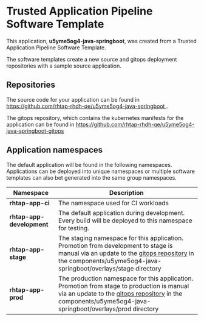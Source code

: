 # Trusted Application Pipeline Software Template

This application, **u5yme5og4-java-springboot**, was created from a Trusted Application Pipeline Software Template.

The software templates create a new source and gitops deployment repositories with a sample source application. 

## Repositories

The source code for your application can be found in [https://github.com/rhtap-rhdh-qe/u5yme5og4-java-springboot ](https://github.com/rhtap-rhdh-qe/u5yme5og4-java-springboot ).
 
The gitops repository, which contains the kubernetes manifests for the application can be found in 
[https://github.com/rhtap-rhdh-qe/u5yme5og4-java-springboot-gitops ](https://github.com/rhtap-rhdh-qe/u5yme5og4-java-springboot-gitops ) 

## Application namespaces 

The default application will be found in the following namespaces. Applications can be deployed into unique namespaces or multiple software templates can also bet generated into the same group namespaces.  

|  Namespace   |  Description   |  
| -------- | -------- |
| **rhtap-app-ci** | The namespace used for CI workloads |
| **rhtap-app-development** | The default application during development. Every build will be deployed to this namespace for testing. |
| **rhtap-app-stage** | The staging namespace for this application. Promotion from development to stage is manual via an update to the [gitops repository](https://github.com/rhtap-rhdh-qe/u5yme5og4-java-springboot-gitops ) in the components/u5yme5og4-java-springboot/overlays/stage directory |
| **rhtap-app-prod** | The production namespace for this application. Promotion from stage to production is manual via an update to the [gitops repository](https://github.com/rhtap-rhdh-qe/u5yme5og4-java-springboot-gitops ) in the components/u5yme5og4-java-springboot/overlays/prod directory |